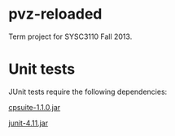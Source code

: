 pvz-reloaded
============

Term project for SYSC3110 Fall 2013.

Unit tests
==========
JUnit tests require the following dependencies:

[cpsuite-1.1.0.jar](http://johanneslink.net/projects/cpsuite.jsp)

[junit-4.11.jar](http://search.maven.org/#search%7Cgav%7C1%7Cg%3A%22junit%22%20AND%20a%3A%22junit%22)
